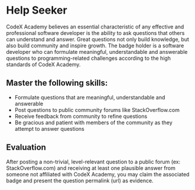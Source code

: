# Help Seeker 

CodeX Academy believes an essential characteristic of any effective and professional software developer is the ability to ask questions that others can understand and answer. Great questions not only build knowledge, but also build community and inspire growth. The badge holder is a software developer who can formulate meaningful, understandable and answerable questions to programming-related challenges according to the high standards of CodeX Academy.

## Master the following skills:

- Formulate questions that are meaningful, understandable and answerable
- Post questions to public community forums like StackOverflow.com
- Receive feedback from community to refine questions
- Be gracious and patient with members of the community as they attempt to answer questions

## Evaluation

After posting a non-trivial, level-relevant question to a public forum (ex: StackOverflow.com) and receiving at least one plausible answer from someone not affiliated with CodeX Academy, you may claim the associated badge and present the question permalink (url) as evidence.